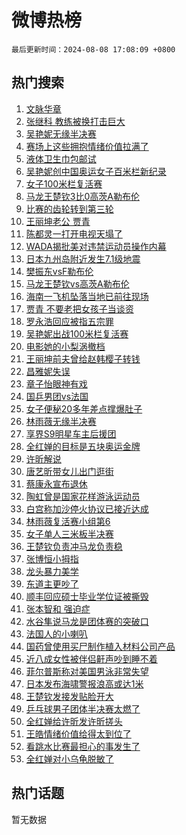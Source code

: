 # 微博热榜

`最后更新时间：2024-08-08 17:08:09 +0800`

## 热门搜索

1. [文脉华章](https://m.weibo.cn/search?containerid=100103type%3D1%26t%3D10%26q%3D%23%E6%96%87%E8%84%89%E5%8D%8E%E7%AB%A0%23&stream_entry_id=51&isnewpage=1&extparam=seat%3D1%26stream_entry_id%3D51%26c_type%3D51%26dgr%3D0%26cate%3D10103%26q%3D%2523%25E6%2596%2587%25E8%2584%2589%25E5%258D%258E%25E7%25AB%25A0%2523%26pos%3D0%26filter_type%3Drealtimehot%26display_time%3D1723108087%26pre_seqid%3D1723108087954023774218)
1. [张继科 教练被换打击巨大](https://m.weibo.cn/search?containerid=100103type%3D1%26t%3D10%26q%3D%E5%BC%A0%E7%BB%A7%E7%A7%91+%E6%95%99%E7%BB%83%E8%A2%AB%E6%8D%A2%E6%89%93%E5%87%BB%E5%B7%A8%E5%A4%A7&stream_entry_id=31&isnewpage=1&extparam=seat%3D1%26stream_entry_id%3D31%26realpos%3D1%26dgr%3D0%26pos%3D0%26filter_type%3Drealtimehot%26c_type%3D31%26band_rank%3D1%26lcate%3D5001%26q%3D%25E5%25BC%25A0%25E7%25BB%25A7%25E7%25A7%2591%2520%25E6%2595%2599%25E7%25BB%2583%25E8%25A2%25AB%25E6%258D%25A2%25E6%2589%2593%25E5%2587%25BB%25E5%25B7%25A8%25E5%25A4%25A7%26cate%3D5001%26flag%3D4%26display_time%3D1723108087%26pre_seqid%3D1723108087954023774218)
1. [吴艳妮无缘半决赛](https://m.weibo.cn/search?containerid=100103type%3D1%26t%3D10%26q%3D%23%E5%90%B4%E8%89%B3%E5%A6%AE%E6%97%A0%E7%BC%98%E5%8D%8A%E5%86%B3%E8%B5%9B%23&stream_entry_id=31&isnewpage=1&extparam=seat%3D1%26stream_entry_id%3D31%26realpos%3D2%26dgr%3D0%26pos%3D1%26filter_type%3Drealtimehot%26c_type%3D31%26band_rank%3D2%26lcate%3D5001%26q%3D%2523%25E5%2590%25B4%25E8%2589%25B3%25E5%25A6%25AE%25E6%2597%25A0%25E7%25BC%2598%25E5%258D%258A%25E5%2586%25B3%25E8%25B5%259B%2523%26cate%3D5001%26flag%3D1%26display_time%3D1723108087%26pre_seqid%3D1723108087954023774218)
1. [赛场上这些拥抱情绪价值拉满了](https://m.weibo.cn/search?containerid=100103type%3D1%26t%3D10%26q%3D%23%E8%B5%9B%E5%9C%BA%E4%B8%8A%E8%BF%99%E4%BA%9B%E6%8B%A5%E6%8A%B1%E6%83%85%E7%BB%AA%E4%BB%B7%E5%80%BC%E6%8B%89%E6%BB%A1%E4%BA%86%23&stream_entry_id=31&isnewpage=1&extparam=seat%3D1%26stream_entry_id%3D31%26realpos%3D3%26dgr%3D0%26pos%3D2%26filter_type%3Drealtimehot%26c_type%3D31%26band_rank%3D3%26lcate%3D5001%26q%3D%2523%25E8%25B5%259B%25E5%259C%25BA%25E4%25B8%258A%25E8%25BF%2599%25E4%25BA%259B%25E6%258B%25A5%25E6%258A%25B1%25E6%2583%2585%25E7%25BB%25AA%25E4%25BB%25B7%25E5%2580%25BC%25E6%258B%2589%25E6%25BB%25A1%25E4%25BA%2586%2523%26cate%3D5001%26flag%3D0%26display_time%3D1723108087%26pre_seqid%3D1723108087954023774218)
1. [液体卫生巾包邮试](https://m.weibo.cn/search?containerid=100103type%3D1%26t%3D10%26q%3D%23%E6%B6%B2%E4%BD%93%E5%8D%AB%E7%94%9F%E5%B7%BE%E5%8C%85%E9%82%AE%E8%AF%95%23&stream_entry_id=31&isnewpage=1&extparam=seat%3D1%26stream_entry_id%3D31%26topic_ad%3D1%26dgr%3D0%26adid%3D249559%26pos%3D3%26filter_type%3Drealtimehot%26is_ad_pos%3D1%26c_type%3D31%26band_rank%3D4%26lcate%3D5001%26q%3D%2523%25E6%25B6%25B2%25E4%25BD%2593%25E5%258D%25AB%25E7%2594%259F%25E5%25B7%25BE%25E5%258C%2585%25E9%2582%25AE%25E8%25AF%2595%2523%26cate%3D5001%26display_time%3D1723108087%26pre_seqid%3D1723108087954023774218)
1. [吴艳妮创中国奥运女子百米栏新纪录](https://m.weibo.cn/search?containerid=100103type%3D1%26t%3D10%26q%3D%23%E5%90%B4%E8%89%B3%E5%A6%AE%E5%88%9B%E4%B8%AD%E5%9B%BD%E5%A5%A5%E8%BF%90%E5%A5%B3%E5%AD%90%E7%99%BE%E7%B1%B3%E6%A0%8F%E6%96%B0%E7%BA%AA%E5%BD%95%23&stream_entry_id=31&isnewpage=1&extparam=seat%3D1%26stream_entry_id%3D31%26realpos%3D4%26dgr%3D0%26pos%3D4%26filter_type%3Drealtimehot%26c_type%3D31%26band_rank%3D4%26lcate%3D5001%26q%3D%2523%25E5%2590%25B4%25E8%2589%25B3%25E5%25A6%25AE%25E5%2588%259B%25E4%25B8%25AD%25E5%259B%25BD%25E5%25A5%25A5%25E8%25BF%2590%25E5%25A5%25B3%25E5%25AD%2590%25E7%2599%25BE%25E7%25B1%25B3%25E6%25A0%258F%25E6%2596%25B0%25E7%25BA%25AA%25E5%25BD%2595%2523%26cate%3D5001%26flag%3D32768%26display_time%3D1723108087%26pre_seqid%3D1723108087954023774218)
1. [女子100米栏复活赛](https://m.weibo.cn/search?containerid=100103type%3D1%26t%3D10%26q%3D%23%E5%A5%B3%E5%AD%90100%E7%B1%B3%E6%A0%8F%E5%A4%8D%E6%B4%BB%E8%B5%9B%23&stream_entry_id=31&isnewpage=1&extparam=seat%3D1%26stream_entry_id%3D31%26realpos%3D5%26dgr%3D0%26pos%3D5%26filter_type%3Drealtimehot%26c_type%3D31%26band_rank%3D5%26lcate%3D5001%26q%3D%2523%25E5%25A5%25B3%25E5%25AD%2590100%25E7%25B1%25B3%25E6%25A0%258F%25E5%25A4%258D%25E6%25B4%25BB%25E8%25B5%259B%2523%26cate%3D5001%26flag%3D1%26display_time%3D1723108087%26pre_seqid%3D1723108087954023774218)
1. [马龙王楚钦3比0高茨A勒布伦](https://m.weibo.cn/search?containerid=100103type%3D1%26t%3D10%26q%3D%23%E9%A9%AC%E9%BE%99%E7%8E%8B%E6%A5%9A%E9%92%A63%E6%AF%940%E9%AB%98%E8%8C%A8A%E5%8B%92%E5%B8%83%E4%BC%A6%23&stream_entry_id=31&isnewpage=1&extparam=seat%3D1%26stream_entry_id%3D31%26realpos%3D6%26dgr%3D0%26pos%3D6%26filter_type%3Drealtimehot%26c_type%3D31%26band_rank%3D6%26lcate%3D5001%26q%3D%2523%25E9%25A9%25AC%25E9%25BE%2599%25E7%258E%258B%25E6%25A5%259A%25E9%2592%25A63%25E6%25AF%25940%25E9%25AB%2598%25E8%258C%25A8A%25E5%258B%2592%25E5%25B8%2583%25E4%25BC%25A6%2523%26cate%3D5001%26flag%3D1%26display_time%3D1723108087%26pre_seqid%3D1723108087954023774218)
1. [比赛的齿轮转到第三轮](https://m.weibo.cn/search?containerid=100103type%3D1%26t%3D10%26q%3D%23%E6%AF%94%E8%B5%9B%E7%9A%84%E9%BD%BF%E8%BD%AE%E8%BD%AC%E5%88%B0%E7%AC%AC%E4%B8%89%E8%BD%AE%23&stream_entry_id=31&isnewpage=1&extparam=seat%3D1%26stream_entry_id%3D31%26q%3D%2523%25E6%25AF%2594%25E8%25B5%259B%25E7%259A%2584%25E9%25BD%25BF%25E8%25BD%25AE%25E8%25BD%25AC%25E5%2588%25B0%25E7%25AC%25AC%25E4%25B8%2589%25E8%25BD%25AE%2523%26dgr%3D0%26adid%3D249678%26pos%3D7%26filter_type%3Drealtimehot%26is_ad_pos%3D1%26c_type%3D31%26band_rank%3D7%26lcate%3D5001%26cate%3D5001%26display_time%3D1723108087%26pre_seqid%3D1723108087954023774218)
1. [王丽坤老公 贾青](https://m.weibo.cn/search?containerid=100103type%3D1%26t%3D10%26q%3D%E7%8E%8B%E4%B8%BD%E5%9D%A4%E8%80%81%E5%85%AC+%E8%B4%BE%E9%9D%92&stream_entry_id=31&isnewpage=1&extparam=seat%3D1%26stream_entry_id%3D31%26realpos%3D7%26dgr%3D0%26pos%3D8%26filter_type%3Drealtimehot%26c_type%3D31%26band_rank%3D7%26lcate%3D5001%26q%3D%25E7%258E%258B%25E4%25B8%25BD%25E5%259D%25A4%25E8%2580%2581%25E5%2585%25AC%2520%25E8%25B4%25BE%25E9%259D%2592%26cate%3D5001%26flag%3D2%26display_time%3D1723108087%26pre_seqid%3D1723108087954023774218)
1. [陈都灵一打开电视天塌了](https://m.weibo.cn/search?containerid=100103type%3D1%26t%3D10%26q%3D%E9%99%88%E9%83%BD%E7%81%B5%E4%B8%80%E6%89%93%E5%BC%80%E7%94%B5%E8%A7%86%E5%A4%A9%E5%A1%8C%E4%BA%86&stream_entry_id=31&isnewpage=1&extparam=seat%3D1%26stream_entry_id%3D31%26realpos%3D8%26dgr%3D0%26pos%3D9%26filter_type%3Drealtimehot%26c_type%3D31%26band_rank%3D8%26lcate%3D5001%26q%3D%25E9%2599%2588%25E9%2583%25BD%25E7%2581%25B5%25E4%25B8%2580%25E6%2589%2593%25E5%25BC%2580%25E7%2594%25B5%25E8%25A7%2586%25E5%25A4%25A9%25E5%25A1%258C%25E4%25BA%2586%26cate%3D5001%26flag%3D2%26display_time%3D1723108087%26pre_seqid%3D1723108087954023774218)
1. [WADA揭批美对违禁运动员操作内幕](https://m.weibo.cn/search?containerid=100103type%3D1%26t%3D10%26q%3D%23WADA%E6%8F%AD%E6%89%B9%E7%BE%8E%E5%AF%B9%E8%BF%9D%E7%A6%81%E8%BF%90%E5%8A%A8%E5%91%98%E6%93%8D%E4%BD%9C%E5%86%85%E5%B9%95%23&stream_entry_id=31&isnewpage=1&extparam=seat%3D1%26stream_entry_id%3D31%26realpos%3D9%26dgr%3D0%26pos%3D10%26filter_type%3Drealtimehot%26c_type%3D31%26band_rank%3D9%26lcate%3D5001%26q%3D%2523WADA%25E6%258F%25AD%25E6%2589%25B9%25E7%25BE%258E%25E5%25AF%25B9%25E8%25BF%259D%25E7%25A6%2581%25E8%25BF%2590%25E5%258A%25A8%25E5%2591%2598%25E6%2593%258D%25E4%25BD%259C%25E5%2586%2585%25E5%25B9%2595%2523%26cate%3D5001%26flag%3D1%26display_time%3D1723108087%26pre_seqid%3D1723108087954023774218)
1. [日本九州岛附近发生7.1级地震](https://m.weibo.cn/search?containerid=100103type%3D1%26t%3D10%26q%3D%23%E6%97%A5%E6%9C%AC%E4%B9%9D%E5%B7%9E%E5%B2%9B%E9%99%84%E8%BF%91%E5%8F%91%E7%94%9F7.1%E7%BA%A7%E5%9C%B0%E9%9C%87%23&stream_entry_id=31&isnewpage=1&extparam=seat%3D1%26stream_entry_id%3D31%26realpos%3D10%26dgr%3D0%26pos%3D11%26filter_type%3Drealtimehot%26c_type%3D31%26band_rank%3D10%26lcate%3D5001%26q%3D%2523%25E6%2597%25A5%25E6%259C%25AC%25E4%25B9%259D%25E5%25B7%259E%25E5%25B2%259B%25E9%2599%2584%25E8%25BF%2591%25E5%258F%2591%25E7%2594%259F7.1%25E7%25BA%25A7%25E5%259C%25B0%25E9%259C%2587%2523%26cate%3D5001%26flag%3D1%26display_time%3D1723108087%26pre_seqid%3D1723108087954023774218)
1. [樊振东vsF勒布伦](https://m.weibo.cn/search?containerid=100103type%3D1%26t%3D10%26q%3D%23%E6%A8%8A%E6%8C%AF%E4%B8%9CvsF%E5%8B%92%E5%B8%83%E4%BC%A6%23&stream_entry_id=31&isnewpage=1&extparam=seat%3D1%26stream_entry_id%3D31%26realpos%3D11%26dgr%3D0%26pos%3D12%26filter_type%3Drealtimehot%26c_type%3D31%26band_rank%3D11%26lcate%3D5001%26q%3D%2523%25E6%25A8%258A%25E6%258C%25AF%25E4%25B8%259CvsF%25E5%258B%2592%25E5%25B8%2583%25E4%25BC%25A6%2523%26cate%3D5001%26flag%3D1%26display_time%3D1723108087%26pre_seqid%3D1723108087954023774218)
1. [马龙王楚钦vs高茨A勒布伦](https://m.weibo.cn/search?containerid=100103type%3D1%26t%3D10%26q%3D%23%E9%A9%AC%E9%BE%99%E7%8E%8B%E6%A5%9A%E9%92%A6vs%E9%AB%98%E8%8C%A8A%E5%8B%92%E5%B8%83%E4%BC%A6%23&stream_entry_id=31&isnewpage=1&extparam=seat%3D1%26stream_entry_id%3D31%26realpos%3D12%26dgr%3D0%26pos%3D13%26filter_type%3Drealtimehot%26c_type%3D31%26band_rank%3D12%26lcate%3D5001%26q%3D%2523%25E9%25A9%25AC%25E9%25BE%2599%25E7%258E%258B%25E6%25A5%259A%25E9%2592%25A6vs%25E9%25AB%2598%25E8%258C%25A8A%25E5%258B%2592%25E5%25B8%2583%25E4%25BC%25A6%2523%26cate%3D5001%26flag%3D1%26display_time%3D1723108087%26pre_seqid%3D1723108087954023774218)
1. [海南一飞机坠落当地已前往现场](https://m.weibo.cn/search?containerid=100103type%3D1%26t%3D10%26q%3D%23%E6%B5%B7%E5%8D%97%E4%B8%80%E9%A3%9E%E6%9C%BA%E5%9D%A0%E8%90%BD%E5%BD%93%E5%9C%B0%E5%B7%B2%E5%89%8D%E5%BE%80%E7%8E%B0%E5%9C%BA%23&stream_entry_id=31&isnewpage=1&extparam=seat%3D1%26stream_entry_id%3D31%26realpos%3D13%26dgr%3D0%26pos%3D14%26filter_type%3Drealtimehot%26c_type%3D31%26band_rank%3D13%26lcate%3D5001%26q%3D%2523%25E6%25B5%25B7%25E5%258D%2597%25E4%25B8%2580%25E9%25A3%259E%25E6%259C%25BA%25E5%259D%25A0%25E8%2590%25BD%25E5%25BD%2593%25E5%259C%25B0%25E5%25B7%25B2%25E5%2589%258D%25E5%25BE%2580%25E7%258E%25B0%25E5%259C%25BA%2523%26cate%3D5001%26flag%3D1%26display_time%3D1723108087%26pre_seqid%3D1723108087954023774218)
1. [贾青 不要老把女孩子当谈资](https://m.weibo.cn/search?containerid=100103type%3D1%26t%3D10%26q%3D%E8%B4%BE%E9%9D%92+%E4%B8%8D%E8%A6%81%E8%80%81%E6%8A%8A%E5%A5%B3%E5%AD%A9%E5%AD%90%E5%BD%93%E8%B0%88%E8%B5%84&stream_entry_id=31&isnewpage=1&extparam=seat%3D1%26stream_entry_id%3D31%26realpos%3D14%26dgr%3D0%26pos%3D15%26filter_type%3Drealtimehot%26c_type%3D31%26band_rank%3D14%26lcate%3D5001%26q%3D%25E8%25B4%25BE%25E9%259D%2592%2520%25E4%25B8%258D%25E8%25A6%2581%25E8%2580%2581%25E6%258A%258A%25E5%25A5%25B3%25E5%25AD%25A9%25E5%25AD%2590%25E5%25BD%2593%25E8%25B0%2588%25E8%25B5%2584%26cate%3D5001%26flag%3D1%26display_time%3D1723108087%26pre_seqid%3D1723108087954023774218)
1. [罗永浩回应被指五宗罪](https://m.weibo.cn/search?containerid=100103type%3D1%26t%3D10%26q%3D%23%E7%BD%97%E6%B0%B8%E6%B5%A9%E5%9B%9E%E5%BA%94%E8%A2%AB%E6%8C%87%E4%BA%94%E5%AE%97%E7%BD%AA%23&stream_entry_id=31&isnewpage=1&extparam=seat%3D1%26stream_entry_id%3D31%26realpos%3D15%26dgr%3D0%26pos%3D16%26filter_type%3Drealtimehot%26c_type%3D31%26band_rank%3D15%26lcate%3D5001%26q%3D%2523%25E7%25BD%2597%25E6%25B0%25B8%25E6%25B5%25A9%25E5%259B%259E%25E5%25BA%2594%25E8%25A2%25AB%25E6%258C%2587%25E4%25BA%2594%25E5%25AE%2597%25E7%25BD%25AA%2523%26cate%3D5001%26flag%3D0%26display_time%3D1723108087%26pre_seqid%3D1723108087954023774218)
1. [吴艳妮出战100米栏复活赛](https://m.weibo.cn/search?containerid=100103type%3D1%26t%3D10%26q%3D%23%E5%90%B4%E8%89%B3%E5%A6%AE%E5%87%BA%E6%88%98100%E7%B1%B3%E6%A0%8F%E5%A4%8D%E6%B4%BB%E8%B5%9B%23&stream_entry_id=31&isnewpage=1&extparam=seat%3D1%26stream_entry_id%3D31%26realpos%3D16%26dgr%3D0%26pos%3D17%26filter_type%3Drealtimehot%26c_type%3D31%26band_rank%3D16%26lcate%3D5001%26q%3D%2523%25E5%2590%25B4%25E8%2589%25B3%25E5%25A6%25AE%25E5%2587%25BA%25E6%2588%2598100%25E7%25B1%25B3%25E6%25A0%258F%25E5%25A4%258D%25E6%25B4%25BB%25E8%25B5%259B%2523%26cate%3D5001%26flag%3D1%26display_time%3D1723108087%26pre_seqid%3D1723108087954023774218)
1. [电影她的小梨涡撤档](https://m.weibo.cn/search?containerid=100103type%3D1%26t%3D10%26q%3D%23%E7%94%B5%E5%BD%B1%E5%A5%B9%E7%9A%84%E5%B0%8F%E6%A2%A8%E6%B6%A1%E6%92%A4%E6%A1%A3%23&stream_entry_id=31&isnewpage=1&extparam=seat%3D1%26stream_entry_id%3D31%26realpos%3D17%26dgr%3D0%26pos%3D18%26filter_type%3Drealtimehot%26c_type%3D31%26band_rank%3D17%26lcate%3D5001%26q%3D%2523%25E7%2594%25B5%25E5%25BD%25B1%25E5%25A5%25B9%25E7%259A%2584%25E5%25B0%258F%25E6%25A2%25A8%25E6%25B6%25A1%25E6%2592%25A4%25E6%25A1%25A3%2523%26cate%3D5001%26flag%3D0%26display_time%3D1723108087%26pre_seqid%3D1723108087954023774218)
1. [王丽坤前夫曾给赵韩樱子转钱](https://m.weibo.cn/search?containerid=100103type%3D1%26t%3D10%26q%3D%23%E7%8E%8B%E4%B8%BD%E5%9D%A4%E5%89%8D%E5%A4%AB%E6%9B%BE%E7%BB%99%E8%B5%B5%E9%9F%A9%E6%A8%B1%E5%AD%90%E8%BD%AC%E9%92%B1%23&stream_entry_id=31&isnewpage=1&extparam=seat%3D1%26stream_entry_id%3D31%26realpos%3D18%26dgr%3D0%26pos%3D19%26filter_type%3Drealtimehot%26c_type%3D31%26band_rank%3D18%26lcate%3D5001%26q%3D%2523%25E7%258E%258B%25E4%25B8%25BD%25E5%259D%25A4%25E5%2589%258D%25E5%25A4%25AB%25E6%259B%25BE%25E7%25BB%2599%25E8%25B5%25B5%25E9%259F%25A9%25E6%25A8%25B1%25E5%25AD%2590%25E8%25BD%25AC%25E9%2592%25B1%2523%26cate%3D5001%26flag%3D0%26display_time%3D1723108087%26pre_seqid%3D1723108087954023774218)
1. [昌雅妮失误](https://m.weibo.cn/search?containerid=100103type%3D1%26t%3D10%26q%3D%E6%98%8C%E9%9B%85%E5%A6%AE%E5%A4%B1%E8%AF%AF&stream_entry_id=31&isnewpage=1&extparam=seat%3D1%26stream_entry_id%3D31%26realpos%3D19%26dgr%3D0%26pos%3D20%26filter_type%3Drealtimehot%26c_type%3D31%26band_rank%3D19%26lcate%3D5001%26q%3D%25E6%2598%258C%25E9%259B%2585%25E5%25A6%25AE%25E5%25A4%25B1%25E8%25AF%25AF%26cate%3D5001%26flag%3D1%26display_time%3D1723108087%26pre_seqid%3D1723108087954023774218)
1. [章子怡眼神有戏](https://m.weibo.cn/search?containerid=100103type%3D1%26t%3D10%26q%3D%23%E7%AB%A0%E5%AD%90%E6%80%A1%E7%9C%BC%E7%A5%9E%E6%9C%89%E6%88%8F%23&stream_entry_id=31&isnewpage=1&extparam=seat%3D1%26stream_entry_id%3D31%26realpos%3D20%26dgr%3D0%26adid%3D246833%26pos%3D21%26filter_type%3Drealtimehot%26c_type%3D31%26band_rank%3D20%26lcate%3D5001%26q%3D%2523%25E7%25AB%25A0%25E5%25AD%2590%25E6%2580%25A1%25E7%259C%25BC%25E7%25A5%259E%25E6%259C%2589%25E6%2588%258F%2523%26cate%3D5001%26flag%3D0%26display_time%3D1723108087%26pre_seqid%3D1723108087954023774218)
1. [国乒男团vs法国](https://m.weibo.cn/search?containerid=100103type%3D1%26t%3D10%26q%3D%23%E5%9B%BD%E4%B9%92%E7%94%B7%E5%9B%A2vs%E6%B3%95%E5%9B%BD%23&stream_entry_id=31&isnewpage=1&extparam=seat%3D1%26stream_entry_id%3D31%26realpos%3D21%26dgr%3D0%26pos%3D22%26filter_type%3Drealtimehot%26c_type%3D31%26band_rank%3D21%26lcate%3D5001%26q%3D%2523%25E5%259B%25BD%25E4%25B9%2592%25E7%2594%25B7%25E5%259B%25A2vs%25E6%25B3%2595%25E5%259B%25BD%2523%26cate%3D5001%26flag%3D1%26display_time%3D1723108087%26pre_seqid%3D1723108087954023774218)
1. [女子便秘20多年差点撑爆肚子](https://m.weibo.cn/search?containerid=100103type%3D1%26t%3D10%26q%3D%23%E5%A5%B3%E5%AD%90%E4%BE%BF%E7%A7%9820%E5%A4%9A%E5%B9%B4%E5%B7%AE%E7%82%B9%E6%92%91%E7%88%86%E8%82%9A%E5%AD%90%23&stream_entry_id=31&isnewpage=1&extparam=seat%3D1%26stream_entry_id%3D31%26realpos%3D22%26dgr%3D0%26pos%3D23%26filter_type%3Drealtimehot%26c_type%3D31%26band_rank%3D22%26lcate%3D5001%26q%3D%2523%25E5%25A5%25B3%25E5%25AD%2590%25E4%25BE%25BF%25E7%25A7%259820%25E5%25A4%259A%25E5%25B9%25B4%25E5%25B7%25AE%25E7%2582%25B9%25E6%2592%2591%25E7%2588%2586%25E8%2582%259A%25E5%25AD%2590%2523%26cate%3D5001%26flag%3D2%26display_time%3D1723108087%26pre_seqid%3D1723108087954023774218)
1. [林雨薇无缘半决赛](https://m.weibo.cn/search?containerid=100103type%3D1%26t%3D10%26q%3D%23%E6%9E%97%E9%9B%A8%E8%96%87%E6%97%A0%E7%BC%98%E5%8D%8A%E5%86%B3%E8%B5%9B%23&stream_entry_id=31&isnewpage=1&extparam=seat%3D1%26stream_entry_id%3D31%26realpos%3D23%26dgr%3D0%26pos%3D24%26filter_type%3Drealtimehot%26c_type%3D31%26band_rank%3D23%26lcate%3D5001%26q%3D%2523%25E6%259E%2597%25E9%259B%25A8%25E8%2596%2587%25E6%2597%25A0%25E7%25BC%2598%25E5%258D%258A%25E5%2586%25B3%25E8%25B5%259B%2523%26cate%3D5001%26flag%3D1%26display_time%3D1723108087%26pre_seqid%3D1723108087954023774218)
1. [享界S9明星车主后援团](https://m.weibo.cn/search?containerid=100103type%3D1%26t%3D10%26q%3D%23%E4%BA%AB%E7%95%8CS9%E6%98%8E%E6%98%9F%E8%BD%A6%E4%B8%BB%E5%90%8E%E6%8F%B4%E5%9B%A2%23&stream_entry_id=31&isnewpage=1&extparam=seat%3D1%26stream_entry_id%3D31%26realpos%3D24%26dgr%3D0%26adid%3D249644%26pos%3D25%26filter_type%3Drealtimehot%26c_type%3D31%26band_rank%3D24%26lcate%3D5001%26q%3D%2523%25E4%25BA%25AB%25E7%2595%258CS9%25E6%2598%258E%25E6%2598%259F%25E8%25BD%25A6%25E4%25B8%25BB%25E5%2590%258E%25E6%258F%25B4%25E5%259B%25A2%2523%26cate%3D5001%26flag%3D0%26display_time%3D1723108087%26pre_seqid%3D1723108087954023774218)
1. [全红婵的目标是五块奥运金牌](https://m.weibo.cn/search?containerid=100103type%3D1%26t%3D10%26q%3D%23%E5%85%A8%E7%BA%A2%E5%A9%B5%E7%9A%84%E7%9B%AE%E6%A0%87%E6%98%AF%E4%BA%94%E5%9D%97%E5%A5%A5%E8%BF%90%E9%87%91%E7%89%8C%23&stream_entry_id=31&isnewpage=1&extparam=seat%3D1%26stream_entry_id%3D31%26realpos%3D25%26dgr%3D0%26pos%3D26%26filter_type%3Drealtimehot%26c_type%3D31%26band_rank%3D25%26lcate%3D5001%26q%3D%2523%25E5%2585%25A8%25E7%25BA%25A2%25E5%25A9%25B5%25E7%259A%2584%25E7%259B%25AE%25E6%25A0%2587%25E6%2598%25AF%25E4%25BA%2594%25E5%259D%2597%25E5%25A5%25A5%25E8%25BF%2590%25E9%2587%2591%25E7%2589%258C%2523%26cate%3D5001%26flag%3D0%26display_time%3D1723108087%26pre_seqid%3D1723108087954023774218)
1. [许昕解说](https://m.weibo.cn/search?containerid=100103type%3D1%26t%3D10%26q%3D%E8%AE%B8%E6%98%95%E8%A7%A3%E8%AF%B4&stream_entry_id=31&isnewpage=1&extparam=seat%3D1%26stream_entry_id%3D31%26realpos%3D26%26dgr%3D0%26pos%3D27%26filter_type%3Drealtimehot%26c_type%3D31%26band_rank%3D26%26lcate%3D5001%26q%3D%25E8%25AE%25B8%25E6%2598%2595%25E8%25A7%25A3%25E8%25AF%25B4%26cate%3D5001%26flag%3D1%26display_time%3D1723108087%26pre_seqid%3D1723108087954023774218)
1. [唐艺昕带女儿出门逛街](https://m.weibo.cn/search?containerid=100103type%3D1%26t%3D10%26q%3D%23%E5%94%90%E8%89%BA%E6%98%95%E5%B8%A6%E5%A5%B3%E5%84%BF%E5%87%BA%E9%97%A8%E9%80%9B%E8%A1%97%23&stream_entry_id=31&isnewpage=1&extparam=seat%3D1%26stream_entry_id%3D31%26realpos%3D27%26dgr%3D0%26pos%3D28%26filter_type%3Drealtimehot%26c_type%3D31%26band_rank%3D27%26lcate%3D5001%26q%3D%2523%25E5%2594%2590%25E8%2589%25BA%25E6%2598%2595%25E5%25B8%25A6%25E5%25A5%25B3%25E5%2584%25BF%25E5%2587%25BA%25E9%2597%25A8%25E9%2580%259B%25E8%25A1%2597%2523%26cate%3D5001%26flag%3D0%26display_time%3D1723108087%26pre_seqid%3D1723108087954023774218)
1. [蔡康永宣布退休](https://m.weibo.cn/search?containerid=100103type%3D1%26t%3D10%26q%3D%23%E8%94%A1%E5%BA%B7%E6%B0%B8%E5%AE%A3%E5%B8%83%E9%80%80%E4%BC%91%23&stream_entry_id=31&isnewpage=1&extparam=seat%3D1%26stream_entry_id%3D31%26realpos%3D28%26dgr%3D0%26pos%3D29%26filter_type%3Drealtimehot%26c_type%3D31%26band_rank%3D28%26lcate%3D5001%26q%3D%2523%25E8%2594%25A1%25E5%25BA%25B7%25E6%25B0%25B8%25E5%25AE%25A3%25E5%25B8%2583%25E9%2580%2580%25E4%25BC%2591%2523%26cate%3D5001%26flag%3D0%26display_time%3D1723108087%26pre_seqid%3D1723108087954023774218)
1. [陶虹曾是国家花样游泳运动员](https://m.weibo.cn/search?containerid=100103type%3D1%26t%3D10%26q%3D%23%E9%99%B6%E8%99%B9%E6%9B%BE%E6%98%AF%E5%9B%BD%E5%AE%B6%E8%8A%B1%E6%A0%B7%E6%B8%B8%E6%B3%B3%E8%BF%90%E5%8A%A8%E5%91%98%23&stream_entry_id=31&isnewpage=1&extparam=seat%3D1%26stream_entry_id%3D31%26realpos%3D29%26dgr%3D0%26pos%3D30%26filter_type%3Drealtimehot%26c_type%3D31%26band_rank%3D29%26lcate%3D5001%26q%3D%2523%25E9%2599%25B6%25E8%2599%25B9%25E6%259B%25BE%25E6%2598%25AF%25E5%259B%25BD%25E5%25AE%25B6%25E8%258A%25B1%25E6%25A0%25B7%25E6%25B8%25B8%25E6%25B3%25B3%25E8%25BF%2590%25E5%258A%25A8%25E5%2591%2598%2523%26cate%3D5001%26flag%3D0%26display_time%3D1723108087%26pre_seqid%3D1723108087954023774218)
1. [白宫称加沙停火协议已接近达成](https://m.weibo.cn/search?containerid=100103type%3D1%26t%3D10%26q%3D%23%E7%99%BD%E5%AE%AB%E7%A7%B0%E5%8A%A0%E6%B2%99%E5%81%9C%E7%81%AB%E5%8D%8F%E8%AE%AE%E5%B7%B2%E6%8E%A5%E8%BF%91%E8%BE%BE%E6%88%90%23&stream_entry_id=31&isnewpage=1&extparam=seat%3D1%26stream_entry_id%3D31%26realpos%3D30%26dgr%3D0%26pos%3D31%26filter_type%3Drealtimehot%26c_type%3D31%26band_rank%3D30%26lcate%3D5001%26q%3D%2523%25E7%2599%25BD%25E5%25AE%25AB%25E7%25A7%25B0%25E5%258A%25A0%25E6%25B2%2599%25E5%2581%259C%25E7%2581%25AB%25E5%258D%258F%25E8%25AE%25AE%25E5%25B7%25B2%25E6%258E%25A5%25E8%25BF%2591%25E8%25BE%25BE%25E6%2588%2590%2523%26cate%3D5001%26flag%3D0%26display_time%3D1723108087%26pre_seqid%3D1723108087954023774218)
1. [林雨薇复活赛小组第6](https://m.weibo.cn/search?containerid=100103type%3D1%26t%3D10%26q%3D%23%E6%9E%97%E9%9B%A8%E8%96%87%E5%A4%8D%E6%B4%BB%E8%B5%9B%E5%B0%8F%E7%BB%84%E7%AC%AC6%23&stream_entry_id=31&isnewpage=1&extparam=seat%3D1%26stream_entry_id%3D31%26realpos%3D31%26dgr%3D0%26pos%3D32%26filter_type%3Drealtimehot%26c_type%3D31%26band_rank%3D31%26lcate%3D5001%26q%3D%2523%25E6%259E%2597%25E9%259B%25A8%25E8%2596%2587%25E5%25A4%258D%25E6%25B4%25BB%25E8%25B5%259B%25E5%25B0%258F%25E7%25BB%2584%25E7%25AC%25AC6%2523%26cate%3D5001%26flag%3D1%26display_time%3D1723108087%26pre_seqid%3D1723108087954023774218)
1. [女子单人三米板半决赛](https://m.weibo.cn/search?containerid=100103type%3D1%26t%3D10%26q%3D%23%E5%A5%B3%E5%AD%90%E5%8D%95%E4%BA%BA%E4%B8%89%E7%B1%B3%E6%9D%BF%E5%8D%8A%E5%86%B3%E8%B5%9B%23&stream_entry_id=31&isnewpage=1&extparam=seat%3D1%26stream_entry_id%3D31%26realpos%3D32%26dgr%3D0%26pos%3D33%26filter_type%3Drealtimehot%26c_type%3D31%26band_rank%3D32%26lcate%3D5001%26q%3D%2523%25E5%25A5%25B3%25E5%25AD%2590%25E5%258D%2595%25E4%25BA%25BA%25E4%25B8%2589%25E7%25B1%25B3%25E6%259D%25BF%25E5%258D%258A%25E5%2586%25B3%25E8%25B5%259B%2523%26cate%3D5001%26flag%3D1%26display_time%3D1723108087%26pre_seqid%3D1723108087954023774218)
1. [王楚钦负责冲马龙负责稳](https://m.weibo.cn/search?containerid=100103type%3D1%26t%3D10%26q%3D%23%E7%8E%8B%E6%A5%9A%E9%92%A6%E8%B4%9F%E8%B4%A3%E5%86%B2%E9%A9%AC%E9%BE%99%E8%B4%9F%E8%B4%A3%E7%A8%B3%23&stream_entry_id=31&isnewpage=1&extparam=seat%3D1%26stream_entry_id%3D31%26realpos%3D33%26dgr%3D0%26pos%3D34%26filter_type%3Drealtimehot%26c_type%3D31%26band_rank%3D33%26lcate%3D5001%26q%3D%2523%25E7%258E%258B%25E6%25A5%259A%25E9%2592%25A6%25E8%25B4%259F%25E8%25B4%25A3%25E5%2586%25B2%25E9%25A9%25AC%25E9%25BE%2599%25E8%25B4%259F%25E8%25B4%25A3%25E7%25A8%25B3%2523%26cate%3D5001%26flag%3D1%26display_time%3D1723108087%26pre_seqid%3D1723108087954023774218)
1. [张博恒小拇指](https://m.weibo.cn/search?containerid=100103type%3D1%26t%3D10%26q%3D%23%E5%BC%A0%E5%8D%9A%E6%81%92%E5%B0%8F%E6%8B%87%E6%8C%87%23&stream_entry_id=31&isnewpage=1&extparam=seat%3D1%26stream_entry_id%3D31%26realpos%3D34%26dgr%3D0%26pos%3D35%26filter_type%3Drealtimehot%26c_type%3D31%26band_rank%3D34%26lcate%3D5001%26q%3D%2523%25E5%25BC%25A0%25E5%258D%259A%25E6%2581%2592%25E5%25B0%258F%25E6%258B%2587%25E6%258C%2587%2523%26cate%3D5001%26flag%3D1%26display_time%3D1723108087%26pre_seqid%3D1723108087954023774218)
1. [龙头暴力美学](https://m.weibo.cn/search?containerid=100103type%3D1%26t%3D10%26q%3D%23%E9%BE%99%E5%A4%B4%E6%9A%B4%E5%8A%9B%E7%BE%8E%E5%AD%A6%23&stream_entry_id=31&isnewpage=1&extparam=seat%3D1%26stream_entry_id%3D31%26realpos%3D35%26dgr%3D0%26pos%3D36%26filter_type%3Drealtimehot%26c_type%3D31%26band_rank%3D35%26lcate%3D5001%26q%3D%2523%25E9%25BE%2599%25E5%25A4%25B4%25E6%259A%25B4%25E5%258A%259B%25E7%25BE%258E%25E5%25AD%25A6%2523%26cate%3D5001%26flag%3D1%26display_time%3D1723108087%26pre_seqid%3D1723108087954023774218)
1. [东道主更吵了](https://m.weibo.cn/search?containerid=100103type%3D1%26t%3D10%26q%3D%E4%B8%9C%E9%81%93%E4%B8%BB%E6%9B%B4%E5%90%B5%E4%BA%86&stream_entry_id=31&isnewpage=1&extparam=seat%3D1%26stream_entry_id%3D31%26realpos%3D36%26dgr%3D0%26pos%3D37%26filter_type%3Drealtimehot%26c_type%3D31%26band_rank%3D36%26lcate%3D5001%26q%3D%25E4%25B8%259C%25E9%2581%2593%25E4%25B8%25BB%25E6%259B%25B4%25E5%2590%25B5%25E4%25BA%2586%26cate%3D5001%26flag%3D1%26display_time%3D1723108087%26pre_seqid%3D1723108087954023774218)
1. [顺丰回应硕士毕业学位证被撕毁](https://m.weibo.cn/search?containerid=100103type%3D1%26t%3D10%26q%3D%23%E9%A1%BA%E4%B8%B0%E5%9B%9E%E5%BA%94%E7%A1%95%E5%A3%AB%E6%AF%95%E4%B8%9A%E5%AD%A6%E4%BD%8D%E8%AF%81%E8%A2%AB%E6%92%95%E6%AF%81%23&stream_entry_id=31&isnewpage=1&extparam=seat%3D1%26stream_entry_id%3D31%26realpos%3D37%26dgr%3D0%26pos%3D38%26filter_type%3Drealtimehot%26c_type%3D31%26band_rank%3D37%26lcate%3D5001%26q%3D%2523%25E9%25A1%25BA%25E4%25B8%25B0%25E5%259B%259E%25E5%25BA%2594%25E7%25A1%2595%25E5%25A3%25AB%25E6%25AF%2595%25E4%25B8%259A%25E5%25AD%25A6%25E4%25BD%258D%25E8%25AF%2581%25E8%25A2%25AB%25E6%2592%2595%25E6%25AF%2581%2523%26cate%3D5001%26flag%3D1%26display_time%3D1723108087%26pre_seqid%3D1723108087954023774218)
1. [张本智和 强迫症](https://m.weibo.cn/search?containerid=100103type%3D1%26t%3D10%26q%3D%E5%BC%A0%E6%9C%AC%E6%99%BA%E5%92%8C+%E5%BC%BA%E8%BF%AB%E7%97%87&stream_entry_id=31&isnewpage=1&extparam=seat%3D1%26stream_entry_id%3D31%26realpos%3D38%26dgr%3D0%26pos%3D39%26filter_type%3Drealtimehot%26c_type%3D31%26band_rank%3D38%26lcate%3D5001%26q%3D%25E5%25BC%25A0%25E6%259C%25AC%25E6%2599%25BA%25E5%2592%258C%2520%25E5%25BC%25BA%25E8%25BF%25AB%25E7%2597%2587%26cate%3D5001%26flag%3D1%26display_time%3D1723108087%26pre_seqid%3D1723108087954023774218)
1. [水谷隼说马龙是团体赛的突破口](https://m.weibo.cn/search?containerid=100103type%3D1%26t%3D10%26q%3D%23%E6%B0%B4%E8%B0%B7%E9%9A%BC%E8%AF%B4%E9%A9%AC%E9%BE%99%E6%98%AF%E5%9B%A2%E4%BD%93%E8%B5%9B%E7%9A%84%E7%AA%81%E7%A0%B4%E5%8F%A3%23&stream_entry_id=31&isnewpage=1&extparam=seat%3D1%26stream_entry_id%3D31%26realpos%3D39%26dgr%3D0%26pos%3D40%26filter_type%3Drealtimehot%26c_type%3D31%26band_rank%3D39%26lcate%3D5001%26q%3D%2523%25E6%25B0%25B4%25E8%25B0%25B7%25E9%259A%25BC%25E8%25AF%25B4%25E9%25A9%25AC%25E9%25BE%2599%25E6%2598%25AF%25E5%259B%25A2%25E4%25BD%2593%25E8%25B5%259B%25E7%259A%2584%25E7%25AA%2581%25E7%25A0%25B4%25E5%258F%25A3%2523%26cate%3D5001%26flag%3D0%26display_time%3D1723108087%26pre_seqid%3D1723108087954023774218)
1. [法国人的小喇叭](https://m.weibo.cn/search?containerid=100103type%3D1%26t%3D10%26q%3D%E6%B3%95%E5%9B%BD%E4%BA%BA%E7%9A%84%E5%B0%8F%E5%96%87%E5%8F%AD&stream_entry_id=31&isnewpage=1&extparam=seat%3D1%26stream_entry_id%3D31%26realpos%3D40%26dgr%3D0%26pos%3D41%26filter_type%3Drealtimehot%26c_type%3D31%26band_rank%3D40%26lcate%3D5001%26q%3D%25E6%25B3%2595%25E5%259B%25BD%25E4%25BA%25BA%25E7%259A%2584%25E5%25B0%258F%25E5%2596%2587%25E5%258F%25AD%26cate%3D5001%26flag%3D1%26display_time%3D1723108087%26pre_seqid%3D1723108087954023774218)
1. [国药曾使用买尸制作植入材料公司产品](https://m.weibo.cn/search?containerid=100103type%3D1%26t%3D10%26q%3D%23%E5%9B%BD%E8%8D%AF%E6%9B%BE%E4%BD%BF%E7%94%A8%E4%B9%B0%E5%B0%B8%E5%88%B6%E4%BD%9C%E6%A4%8D%E5%85%A5%E6%9D%90%E6%96%99%E5%85%AC%E5%8F%B8%E4%BA%A7%E5%93%81%23&stream_entry_id=31&isnewpage=1&extparam=seat%3D1%26stream_entry_id%3D31%26realpos%3D41%26dgr%3D0%26pos%3D42%26filter_type%3Drealtimehot%26c_type%3D31%26band_rank%3D41%26lcate%3D5001%26q%3D%2523%25E5%259B%25BD%25E8%258D%25AF%25E6%259B%25BE%25E4%25BD%25BF%25E7%2594%25A8%25E4%25B9%25B0%25E5%25B0%25B8%25E5%2588%25B6%25E4%25BD%259C%25E6%25A4%258D%25E5%2585%25A5%25E6%259D%2590%25E6%2596%2599%25E5%2585%25AC%25E5%258F%25B8%25E4%25BA%25A7%25E5%2593%2581%2523%26cate%3D5001%26flag%3D1%26display_time%3D1723108087%26pre_seqid%3D1723108087954023774218)
1. [近八成女性被伴侣鼾声吵到睡不着](https://m.weibo.cn/search?containerid=100103type%3D1%26t%3D10%26q%3D%23%E8%BF%91%E5%85%AB%E6%88%90%E5%A5%B3%E6%80%A7%E8%A2%AB%E4%BC%B4%E4%BE%A3%E9%BC%BE%E5%A3%B0%E5%90%B5%E5%88%B0%E7%9D%A1%E4%B8%8D%E7%9D%80%23&stream_entry_id=31&isnewpage=1&extparam=seat%3D1%26stream_entry_id%3D31%26realpos%3D42%26dgr%3D0%26pos%3D43%26filter_type%3Drealtimehot%26c_type%3D31%26band_rank%3D42%26lcate%3D5001%26q%3D%2523%25E8%25BF%2591%25E5%2585%25AB%25E6%2588%2590%25E5%25A5%25B3%25E6%2580%25A7%25E8%25A2%25AB%25E4%25BC%25B4%25E4%25BE%25A3%25E9%25BC%25BE%25E5%25A3%25B0%25E5%2590%25B5%25E5%2588%25B0%25E7%259D%25A1%25E4%25B8%258D%25E7%259D%2580%2523%26cate%3D5001%26flag%3D1%26display_time%3D1723108087%26pre_seqid%3D1723108087954023774218)
1. [菲尔普斯称对美国男泳非常失望](https://m.weibo.cn/search?containerid=100103type%3D1%26t%3D10%26q%3D%23%E8%8F%B2%E5%B0%94%E6%99%AE%E6%96%AF%E7%A7%B0%E5%AF%B9%E7%BE%8E%E5%9B%BD%E7%94%B7%E6%B3%B3%E9%9D%9E%E5%B8%B8%E5%A4%B1%E6%9C%9B%23&stream_entry_id=31&isnewpage=1&extparam=seat%3D1%26stream_entry_id%3D31%26realpos%3D43%26dgr%3D0%26pos%3D44%26filter_type%3Drealtimehot%26c_type%3D31%26band_rank%3D43%26lcate%3D5001%26q%3D%2523%25E8%258F%25B2%25E5%25B0%2594%25E6%2599%25AE%25E6%2596%25AF%25E7%25A7%25B0%25E5%25AF%25B9%25E7%25BE%258E%25E5%259B%25BD%25E7%2594%25B7%25E6%25B3%25B3%25E9%259D%259E%25E5%25B8%25B8%25E5%25A4%25B1%25E6%259C%259B%2523%26cate%3D5001%26flag%3D0%26display_time%3D1723108087%26pre_seqid%3D1723108087954023774218)
1. [日本发布海啸警报浪高或达1米](https://m.weibo.cn/search?containerid=100103type%3D1%26t%3D10%26q%3D%23%E6%97%A5%E6%9C%AC%E5%8F%91%E5%B8%83%E6%B5%B7%E5%95%B8%E8%AD%A6%E6%8A%A5%E6%B5%AA%E9%AB%98%E6%88%96%E8%BE%BE1%E7%B1%B3%23&stream_entry_id=31&isnewpage=1&extparam=seat%3D1%26stream_entry_id%3D31%26realpos%3D44%26dgr%3D0%26pos%3D45%26filter_type%3Drealtimehot%26c_type%3D31%26band_rank%3D44%26lcate%3D5001%26q%3D%2523%25E6%2597%25A5%25E6%259C%25AC%25E5%258F%2591%25E5%25B8%2583%25E6%25B5%25B7%25E5%2595%25B8%25E8%25AD%25A6%25E6%258A%25A5%25E6%25B5%25AA%25E9%25AB%2598%25E6%2588%2596%25E8%25BE%25BE1%25E7%25B1%25B3%2523%26cate%3D5001%26flag%3D1%26display_time%3D1723108087%26pre_seqid%3D1723108087954023774218)
1. [王楚钦发接发贴脸开大](https://m.weibo.cn/search?containerid=100103type%3D1%26t%3D10%26q%3D%23%E7%8E%8B%E6%A5%9A%E9%92%A6%E5%8F%91%E6%8E%A5%E5%8F%91%E8%B4%B4%E8%84%B8%E5%BC%80%E5%A4%A7%23&stream_entry_id=31&isnewpage=1&extparam=seat%3D1%26stream_entry_id%3D31%26realpos%3D45%26dgr%3D0%26pos%3D46%26filter_type%3Drealtimehot%26c_type%3D31%26band_rank%3D45%26lcate%3D5001%26q%3D%2523%25E7%258E%258B%25E6%25A5%259A%25E9%2592%25A6%25E5%258F%2591%25E6%258E%25A5%25E5%258F%2591%25E8%25B4%25B4%25E8%2584%25B8%25E5%25BC%2580%25E5%25A4%25A7%2523%26cate%3D5001%26flag%3D1%26display_time%3D1723108087%26pre_seqid%3D1723108087954023774218)
1. [乒乓球男子团体半决赛太燃了](https://m.weibo.cn/search?containerid=100103type%3D1%26t%3D10%26q%3D%23%E4%B9%92%E4%B9%93%E7%90%83%E7%94%B7%E5%AD%90%E5%9B%A2%E4%BD%93%E5%8D%8A%E5%86%B3%E8%B5%9B%E5%A4%AA%E7%87%83%E4%BA%86%23&stream_entry_id=31&isnewpage=1&extparam=seat%3D1%26stream_entry_id%3D31%26realpos%3D46%26dgr%3D0%26pos%3D47%26filter_type%3Drealtimehot%26c_type%3D31%26band_rank%3D46%26lcate%3D5001%26q%3D%2523%25E4%25B9%2592%25E4%25B9%2593%25E7%2590%2583%25E7%2594%25B7%25E5%25AD%2590%25E5%259B%25A2%25E4%25BD%2593%25E5%258D%258A%25E5%2586%25B3%25E8%25B5%259B%25E5%25A4%25AA%25E7%2587%2583%25E4%25BA%2586%2523%26cate%3D5001%26flag%3D1%26display_time%3D1723108087%26pre_seqid%3D1723108087954023774218)
1. [全红婵给许昕发许昕搓头](https://m.weibo.cn/search?containerid=100103type%3D1%26t%3D10%26q%3D%23%E5%85%A8%E7%BA%A2%E5%A9%B5%E7%BB%99%E8%AE%B8%E6%98%95%E5%8F%91%E8%AE%B8%E6%98%95%E6%90%93%E5%A4%B4%23&stream_entry_id=31&isnewpage=1&extparam=seat%3D1%26stream_entry_id%3D31%26realpos%3D47%26dgr%3D0%26pos%3D48%26filter_type%3Drealtimehot%26c_type%3D31%26band_rank%3D47%26lcate%3D5001%26q%3D%2523%25E5%2585%25A8%25E7%25BA%25A2%25E5%25A9%25B5%25E7%25BB%2599%25E8%25AE%25B8%25E6%2598%2595%25E5%258F%2591%25E8%25AE%25B8%25E6%2598%2595%25E6%2590%2593%25E5%25A4%25B4%2523%26cate%3D5001%26flag%3D1%26display_time%3D1723108087%26pre_seqid%3D1723108087954023774218)
1. [王皓情绪价值给得太到位了](https://m.weibo.cn/search?containerid=100103type%3D1%26t%3D10%26q%3D%23%E7%8E%8B%E7%9A%93%E6%83%85%E7%BB%AA%E4%BB%B7%E5%80%BC%E7%BB%99%E5%BE%97%E5%A4%AA%E5%88%B0%E4%BD%8D%E4%BA%86%23&stream_entry_id=31&isnewpage=1&extparam=seat%3D1%26stream_entry_id%3D31%26realpos%3D48%26dgr%3D0%26pos%3D49%26filter_type%3Drealtimehot%26c_type%3D31%26band_rank%3D48%26lcate%3D5001%26q%3D%2523%25E7%258E%258B%25E7%259A%2593%25E6%2583%2585%25E7%25BB%25AA%25E4%25BB%25B7%25E5%2580%25BC%25E7%25BB%2599%25E5%25BE%2597%25E5%25A4%25AA%25E5%2588%25B0%25E4%25BD%258D%25E4%25BA%2586%2523%26cate%3D5001%26flag%3D1%26display_time%3D1723108087%26pre_seqid%3D1723108087954023774218)
1. [看跳水比赛最担心的事发生了](https://m.weibo.cn/search?containerid=100103type%3D1%26t%3D10%26q%3D%23%E7%9C%8B%E8%B7%B3%E6%B0%B4%E6%AF%94%E8%B5%9B%E6%9C%80%E6%8B%85%E5%BF%83%E7%9A%84%E4%BA%8B%E5%8F%91%E7%94%9F%E4%BA%86%23&stream_entry_id=31&isnewpage=1&extparam=seat%3D1%26stream_entry_id%3D31%26realpos%3D49%26dgr%3D0%26pos%3D50%26filter_type%3Drealtimehot%26c_type%3D31%26band_rank%3D49%26lcate%3D5001%26q%3D%2523%25E7%259C%258B%25E8%25B7%25B3%25E6%25B0%25B4%25E6%25AF%2594%25E8%25B5%259B%25E6%259C%2580%25E6%258B%2585%25E5%25BF%2583%25E7%259A%2584%25E4%25BA%258B%25E5%258F%2591%25E7%2594%259F%25E4%25BA%2586%2523%26cate%3D5001%26flag%3D0%26display_time%3D1723108087%26pre_seqid%3D1723108087954023774218)
1. [全红婵对小乌龟脱敏了](https://m.weibo.cn/search?containerid=100103type%3D1%26t%3D10%26q%3D%23%E5%85%A8%E7%BA%A2%E5%A9%B5%E5%AF%B9%E5%B0%8F%E4%B9%8C%E9%BE%9F%E8%84%B1%E6%95%8F%E4%BA%86%23&stream_entry_id=31&isnewpage=1&extparam=seat%3D1%26stream_entry_id%3D31%26realpos%3D50%26dgr%3D0%26pos%3D51%26filter_type%3Drealtimehot%26c_type%3D31%26band_rank%3D50%26lcate%3D5001%26q%3D%2523%25E5%2585%25A8%25E7%25BA%25A2%25E5%25A9%25B5%25E5%25AF%25B9%25E5%25B0%258F%25E4%25B9%258C%25E9%25BE%259F%25E8%2584%25B1%25E6%2595%258F%25E4%25BA%2586%2523%26cate%3D5001%26flag%3D1%26display_time%3D1723108087%26pre_seqid%3D1723108087954023774218)

## 热门话题

暂无数据
